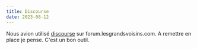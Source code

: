```yaml
---
title: Discourse
date: 2023-08-12
---
```


Nous avion utilisé [discourse](https://www.discourse.org) sur forum.lesgrandsvoisins.com. A remettre en place je pense. C'est un bon outil. 
